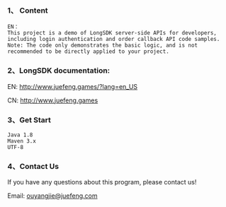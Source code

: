 ### 1、 Content
```
EN：
This project is a demo of LongSDK server-side APIs for developers, including login authentication and order callback API code samples.
Note: The code only demonstrates the basic logic, and is not recommended to be directly applied to your project.

```


###  2、LongSDK documentation:
EN:  http://www.juefeng.games/?lang=en_US

CN: http://www.juefeng.games
### 3、Get Start
```
Java 1.8
Maven 3.x
UTF-8
```

### 4、Contact Us
If you have any questions about this program, please contact us!

Email: ouyangjie@juefeng.com

